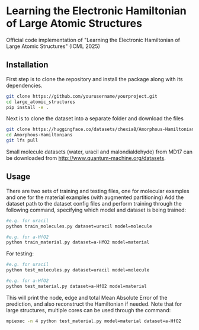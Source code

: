 # Learning the Electronic Hamiltonian of Large Atomic Structures

Official code implementation of "Learning the Electronic Hamiltonian of Large Atomic Structures" (ICML 2025)

## Installation

First step is to clone the repository and install the package along with its dependencies. 
```bash
git clone https://github.com/yourusername/yourproject.git
cd large_atomic_structures
pip install -e .
```
Next is to clone the dataset into a separate folder and download the files
```bash
git clone https://huggingface.co/datasets/chexia8/Amorphous-Hamiltonians
cd Amorphous-Hamiltonians
git lfs pull
```
Small molecule datasets (water, uracil and malondialdehyde) from MD17 can be downloaded from  http://www.quantum-machine.org/datasets. 

## Usage

There are two sets of training and testing files, one for molecular examples and one for the material examples (with augmented partitioning) 
Add the dataset path to the dataset config files and perform training through the following command, specifying which model and dataset is being trained:

```bash
#e.g. for uracil 
python train_molecules.py dataset=uracil model=molecule

#e.g. for a-HfO2
python train_material.py dataset=a-HfO2 model=material

```

For testing: 

```bash
#e.g. for uracil 
python test_molecules.py dataset=uracil model=molecule

#e.g. for a-HfO2
python test_material.py dataset=a-HfO2 model=material

```

This will print the node, edge and total Mean Absolute Error of the prediction, and also reconstruct the Hamiltonian if needed. Note that for large structures, multiple cores can be used through the command:

```bash
mpiexec -n 4 python test_material.py model=material dataset=a-HfO2
```

